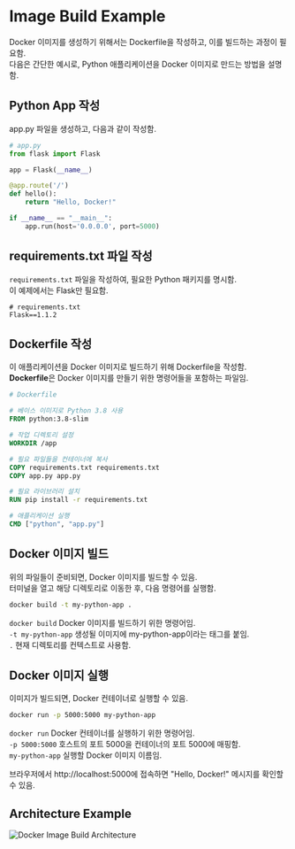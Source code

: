 
# Image Build Example

Docker 이미지를 생성하기 위해서는 Dockerfile을 작성하고, 이를 빌드하는 과정이 필요함.  
다음은 간단한 예시로, Python 애플리케이션을 Docker 이미지로 만드는 방법을 설명함.

## Python App 작성

app.py 파일을 생성하고, 다음과 같이 작성함.

``` python
# app.py
from flask import Flask

app = Flask(__name__)

@app.route('/')
def hello():
    return "Hello, Docker!"

if __name__ == "__main__":
    app.run(host='0.0.0.0', port=5000)
```

## requirements.txt 파일 작성

`requirements.txt` 파일을 작성하여, 필요한 Python 패키지를 명시함.  
이 예제에서는 Flask만 필요함.

```
# requirements.txt
Flask==1.1.2
```

## Dockerfile 작성

이 애플리케이션을 Docker 이미지로 빌드하기 위해 Dockerfile을 작성함.  
**Dockerfile**은 Docker 이미지를 만들기 위한 명령어들을 포함하는 파일임.

``` Dockerfile
# Dockerfile

# 베이스 이미지로 Python 3.8 사용
FROM python:3.8-slim

# 작업 디렉토리 설정
WORKDIR /app

# 필요 파일들을 컨테이너에 복사
COPY requirements.txt requirements.txt
COPY app.py app.py

# 필요 라이브러리 설치
RUN pip install -r requirements.txt

# 애플리케이션 실행
CMD ["python", "app.py"]
```

## Docker 이미지 빌드

위의 파일들이 준비되면, Docker 이미지를 빌드할 수 있음.  
터미널을 열고 해당 디렉토리로 이동한 후, 다음 명령어를 실행함.

``` bash
docker build -t my-python-app .
```

`docker build` Docker 이미지를 빌드하기 위한 명령어임.  
`-t my-python-app` 생성될 이미지에 my-python-app이라는 태그를 붙임.  
`.` 현재 디렉토리를 컨텍스트로 사용함.

## Docker 이미지 실행

이미지가 빌드되면, Docker 컨테이너로 실행할 수 있음.

``` bash
docker run -p 5000:5000 my-python-app
```

`docker run` Docker 컨테이너를 실행하기 위한 명령어임.  
`-p 5000:5000` 호스트의 포트 5000을 컨테이너의 포트 5000에 매핑함.  
`my-python-app` 실행할 Docker 이미지 이름임.

브라우저에서 http://localhost:5000에 접속하면 "Hello, Docker!" 메시지를 확인할 수 있음.

## Architecture Example

![Docker Image Build Architecture](https://github.com/LeeWooJung/AWS-SAA-C03/assets/31682438/d87093d4-cd38-47c0-8690-7e235075c208)
